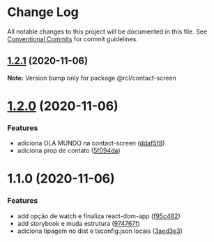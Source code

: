 # Change Log

All notable changes to this project will be documented in this file.
See [Conventional Commits](https://conventionalcommits.org) for commit guidelines.

## [1.2.1](https://github.com/pdrmdrs/react-component-library/compare/@rcl/contact-screen@1.2.0...@rcl/contact-screen@1.2.1) (2020-11-06)

**Note:** Version bump only for package @rcl/contact-screen





# [1.2.0](https://github.com/pdrmdrs/react-component-library/compare/@rcl/contact-screen@1.1.0...@rcl/contact-screen@1.2.0) (2020-11-06)


### Features

* adiciona OLA MUNDO na contact-screen ([ddaf5f8](https://github.com/pdrmdrs/react-component-library/commit/ddaf5f836281991d0d4664157ddeccdaf1280a69))
* adiciona prop de contato ([5f094da](https://github.com/pdrmdrs/react-component-library/commit/5f094da5b3f257d39fd5e9500b901efb305f0d4a))





# 1.1.0 (2020-11-06)


### Features

* add opção de watch e finaliza react-dom-app ([f95c482](https://github.com/pdrmdrs/react-component-library/commit/f95c4825b9997081253e16b2dd96093c266779b8))
* add storybook e muda estrutura ([974767f](https://github.com/pdrmdrs/react-component-library/commit/974767f4b88d2ef3b5a7ebafabcc6376b2736b5e))
* adiciona tipagem no dist e tsconfig.json locais ([3aed3e3](https://github.com/pdrmdrs/react-component-library/commit/3aed3e3de56bfdacd69a77da144bcbe51fca6b24))
